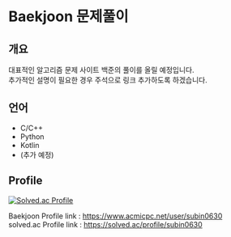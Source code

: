 # Baekjoon 문제풀이

## 개요
대표적인 알고리즘 문제 사이트 백준의 풀이를 올릴 예정입니다.   
추가적인 설명이 필요한 경우 주석으로 링크 추가하도록 하겠습니다.

## 언어
- C/C++
- Python
- Kotlin
- (추가 예정)

## Profile

[![Solved.ac Profile](http://mazassumnida.wtf/api/v2/generate_badge?boj=subin0630)](https://solved.ac/subin0630/)    

Baekjoon Profile link : https://www.acmicpc.net/user/subin0630   
solved.ac Profile link : https://solved.ac/profile/subin0630
